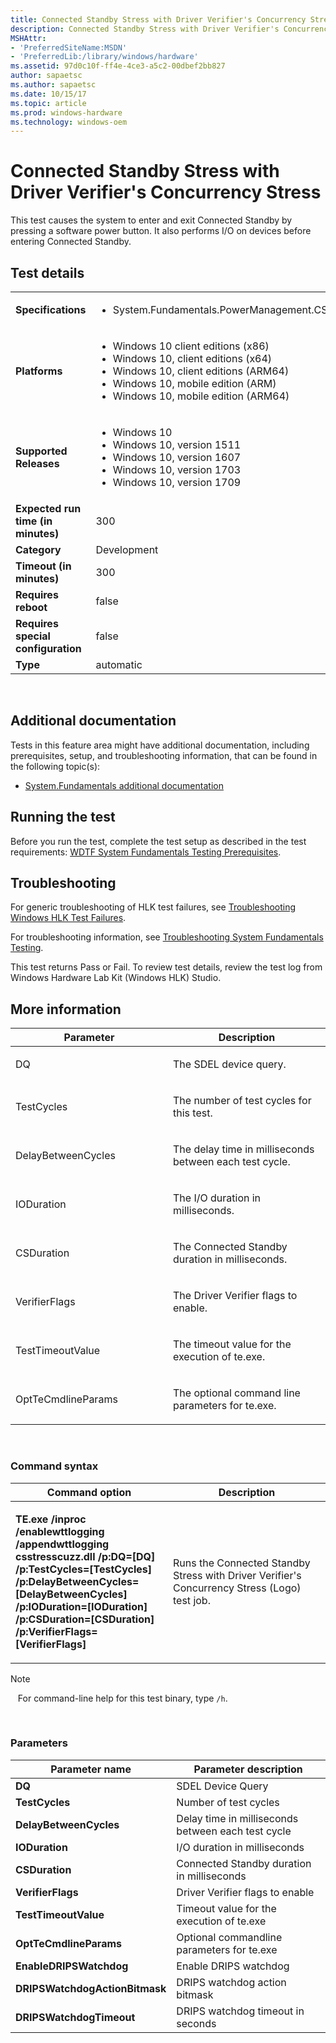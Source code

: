 ```yaml
---
title: Connected Standby Stress with Driver Verifier's Concurrency Stress
description: Connected Standby Stress with Driver Verifier's Concurrency Stress
MSHAttr:
- 'PreferredSiteName:MSDN'
- 'PreferredLib:/library/windows/hardware'
ms.assetid: 97d0c10f-ff4e-4ce3-a5c2-00dbef2bb827
author: sapaetsc
ms.author: sapaetsc
ms.date: 10/15/17
ms.topic: article
ms.prod: windows-hardware
ms.technology: windows-oem
---
```


# <span id="p_hlk_test.ae264d13-307b-452b-b5fc-4d9098ea22f1"></span>Connected Standby Stress with Driver Verifier's Concurrency Stress


This test causes the system to enter and exit Connected Standby by pressing a software power button. It also performs I/O on devices before entering Connected Standby.

## Test details
|||
|---|---|
| **Specifications**  | <ul><li>System.Fundamentals.PowerManagement.CS.CSQuality</li></ul> |  
| **Platforms**   | <ul><li>Windows 10 client editions (x86)</li><li>Windows 10, client editions (x64)</li><li>Windows 10, client editions (ARM64)</li><li>Windows 10, mobile edition (ARM)</li><li>Windows 10, mobile edition (ARM64)</li></ul> |
| **Supported Releases** | <ul><li>Windows 10</li><li>Windows 10, version 1511</li><li>Windows 10, version 1607</li><li>Windows 10, version 1703</li><li>Windows 10, version 1709</li></ul> |
|**Expected run time (in minutes)**| 300 |
|**Category**| Development |
|**Timeout (in minutes)**| 300 |
|**Requires reboot**| false |
|**Requires special configuration**| false |
|**Type**| automatic |

 

## <span id="Additional_documentation"></span><span id="additional_documentation"></span><span id="ADDITIONAL_DOCUMENTATION"></span>Additional documentation


Tests in this feature area might have additional documentation, including prerequisites, setup, and troubleshooting information, that can be found in the following topic(s):

-   [System.Fundamentals additional documentation](system-fundamentals-additional-documentation.md)

## <span id="Running_the_test"></span><span id="running_the_test"></span><span id="RUNNING_THE_TEST"></span>Running the test


Before you run the test, complete the test setup as described in the test requirements: [WDTF System Fundamentals Testing Prerequisites](wdtf-system-fundamentals-testing-prerequisites.md).

## <span id="Troubleshooting"></span><span id="troubleshooting"></span><span id="TROUBLESHOOTING"></span>Troubleshooting


For generic troubleshooting of HLK test failures, see [Troubleshooting Windows HLK Test Failures](..\user\troubleshooting-windows-hlk-test-failures.md).

For troubleshooting information, see [Troubleshooting System Fundamentals Testing](troubleshooting-system-fundamentals-testing.md).

This test returns Pass or Fail. To review test details, review the test log from Windows Hardware Lab Kit (Windows HLK) Studio.

## <span id="More_information"></span><span id="more_information"></span><span id="MORE_INFORMATION"></span>More information


<table>
<colgroup>
<col width="50%" />
<col width="50%" />
</colgroup>
<thead>
<tr class="header">
<th>Parameter</th>
<th>Description</th>
</tr>
</thead>
<tbody>
<tr class="odd">
<td><p>DQ</p></td>
<td><p>The SDEL device query.</p></td>
</tr>
<tr class="even">
<td><p>TestCycles</p></td>
<td><p>The number of test cycles for this test.</p></td>
</tr>
<tr class="odd">
<td><p>DelayBetweenCycles</p></td>
<td><p>The delay time in milliseconds between each test cycle.</p></td>
</tr>
<tr class="even">
<td><p>IODuration</p></td>
<td><p>The I/O duration in milliseconds.</p></td>
</tr>
<tr class="odd">
<td><p>CSDuration</p></td>
<td><p>The Connected Standby duration in milliseconds.</p></td>
</tr>
<tr class="even">
<td><p>VerifierFlags</p></td>
<td><p>The Driver Verifier flags to enable.</p></td>
</tr>
<tr class="odd">
<td><p>TestTimeoutValue</p></td>
<td><p>The timeout value for the execution of te.exe.</p></td>
</tr>
<tr class="even">
<td><p>OptTeCmdlineParams</p></td>
<td><p>The optional command line parameters for te.exe.</p></td>
</tr>
</tbody>
</table>

 

### <span id="Command_syntax"></span><span id="command_syntax"></span><span id="COMMAND_SYNTAX"></span>Command syntax

<table>
<colgroup>
<col width="50%" />
<col width="50%" />
</colgroup>
<thead>
<tr class="header">
<th>Command option</th>
<th>Description</th>
</tr>
</thead>
<tbody>
<tr class="odd">
<td><p><strong>TE.exe /inproc /enablewttlogging /appendwttlogging csstresscuzz.dll /p:DQ=[DQ] /p:TestCycles=[TestCycles] /p:DelayBetweenCycles=[DelayBetweenCycles] /p:IODuration=[IODuration] /p:CSDuration=[CSDuration] /p:VerifierFlags=[VerifierFlags]</strong></p></td>
<td><p>Runs the Connected Standby Stress with Driver Verifier's Concurrency Stress (Logo) test job.</p></td>
</tr>
</tbody>
</table>

>[!NOTE]
>  
For command-line help for this test binary, type `/h`.

 

### <span id="Parameters"></span><span id="parameters"></span><span id="PARAMETERS"></span>Parameters

| Parameter name                 | Parameter description                              |
|--------------------------------|----------------------------------------------------|
| **DQ**                         | SDEL Device Query                                  |
| **TestCycles**                 | Number of test cycles                              |
| **DelayBetweenCycles**         | Delay time in milliseconds between each test cycle |
| **IODuration**                 | I/O duration in milliseconds                       |
| **CSDuration**                 | Connected Standby duration in milliseconds         |
| **VerifierFlags**              | Driver Verifier flags to enable                    |
| **TestTimeoutValue**           | Timeout value for the execution of te.exe          |
| **OptTeCmdlineParams**         | Optional commandline parameters for te.exe         |
| **EnableDRIPSWatchdog**        | Enable DRIPS watchdog                              |
| **DRIPSWatchdogActionBitmask** | DRIPS watchdog action bitmask                      |
| **DRIPSWatchdogTimeout**       | DRIPS watchdog timeout in seconds                  |

 

 

 







